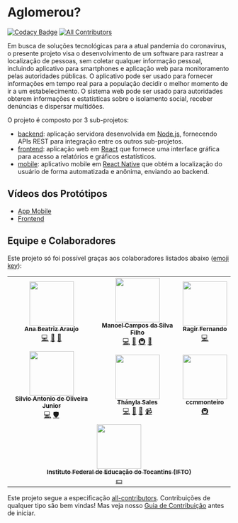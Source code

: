 # Aglomerou? 
<!-- ALL-CONTRIBUTORS-BADGE:START - Do not remove or modify this section -->
[![Codacy Badge](https://api.codacy.com/project/badge/Grade/64aff335ce0744bc88e51cd9306a90f7)](https://app.codacy.com/gh/ifto-palmas/aglomerou?utm_source=github.com&utm_medium=referral&utm_content=ifto-palmas/aglomerou&utm_campaign=Badge_Grade_Settings)
[![All Contributors](https://img.shields.io/badge/all_contributors-7-orange.svg?style=flat-square)](#contributors-)
<!-- ALL-CONTRIBUTORS-BADGE:END -->

Em busca de soluções tecnológicas para a atual pandemia do coronavírus, o presente projeto visa o desenvolvimento de um software para rastrear a localização de pessoas, sem coletar qualquer informação pessoal, incluindo aplicativo para smartphones e aplicação web para monitoramento pelas autoridades públicas. O aplicativo pode ser usado para fornecer informações em tempo real para a população decidir o melhor momento de ir a um estabelecimento. O sistema web pode ser usado para autoridades obterem informações e estatísticas sobre o isolamento social, receber denúncias e dispersar multidões.

O projeto é composto por 3 sub-projetos:

- [backend](backend): aplicação servidora desenvolvida em [Node.js](http://nodejs.org), fornecendo APIs REST para integração entre os outros sub-projetos.
- [frontend](frontend): aplicação web em [React](http://reactjs.org) que fornece uma interface gráfica para acesso a relatórios e gráficos estatísticos.
- [mobile](mobile): aplicativo mobile em [React Native](http://reactnative.dev) que obtém a localização do usuário de forma automatizada e anônima, enviando ao backend.

## Vídeos dos Protótipos

- [App Mobile](https://drive.google.com/file/d/1CkydKdvB3q-vc6PkYvnlfATcfdYj68We/view?usp=sharing)
- [Frontend](https://drive.google.com/file/d/1eJZQyIo1edQxaeoPSxnRDijqS0RSrS_M/view?usp=sharing)

## Equipe e Colaboradores

Este projeto só foi possível graças aos colaboradores listados abaixo ([emoji key](https://allcontributors.org/docs/en/emoji-key)):

<!-- ALL-CONTRIBUTORS-LIST:START - Do not remove or modify this section -->
<!-- prettier-ignore-start -->
<!-- markdownlint-disable -->
<table>
  <tr>
    <td align="center"><a href="https://github.com/anabeatrix"><img src="https://avatars1.githubusercontent.com/u/46926584?v=4" width="100px;" alt=""/><br /><sub><b>Ana Beatriz Araujo</b></sub></a><br /><a href="https://github.com/ifto-palmas/aglomerou/commits?author=anabeatrix" title="Code">💻</a> <a href="#design-anabeatrix" title="Design">🎨</a> <a href="#ideas-anabeatrix" title="Ideas, Planning, & Feedback">🤔</a></td>
    <td align="center"><a href="http://twitter.com/manoelcampos"><img src="https://avatars0.githubusercontent.com/u/261605?v=4" width="100px;" alt=""/><br /><sub><b>Manoel Campos da Silva Filho</b></sub></a><br /><a href="https://github.com/ifto-palmas/aglomerou/commits?author=manoelcampos" title="Code">💻</a> <a href="https://github.com/ifto-palmas/aglomerou/commits?author=manoelcampos" title="Documentation">📖</a> <a href="#infra-manoelcampos" title="Infrastructure (Hosting, Build-Tools, etc)">🚇</a> <a href="https://github.com/ifto-palmas/aglomerou/pulls?q=is%3Apr+reviewed-by%3Amanoelcampos" title="Reviewed Pull Requests">👀</a></td>
    <td align="center"><a href="https://github.com/ragirfernando"><img src="https://avatars1.githubusercontent.com/u/47224423?v=4" width="100px;" alt=""/><br /><sub><b>Ragir Fernando</b></sub></a><br /><a href="https://github.com/ifto-palmas/aglomerou/commits?author=ragirfernando" title="Code">💻</a></td>
  </tr>
  <tr>    
    <td align="center"><a href="https://silvioantonio.ml"><img src="https://avatars1.githubusercontent.com/u/41794605?v=4" width="100px;" alt=""/><br /><sub><b>Silvio Antonio de Oliveira Junior</b></sub></a><br /><a href="https://github.com/ifto-palmas/aglomerou/commits?author=silvioantonio" title="Code">💻</a> <a href="#security-silvioantonio" title="Security">🛡️</a></td>
    <td align="center"><a href="https://github.com/Thanyla"><img src="https://avatars0.githubusercontent.com/u/44912443?v=4" width="100px;" alt=""/><br /><sub><b>Thányla Sales</b></sub></a><br /><a href="https://github.com/ifto-palmas/aglomerou/commits?author=Thanyla" title="Code">💻</a> <a href="#design-Thanyla" title="Design">🎨</a> <a href="#ideas-Thanyla" title="Ideas, Planning, & Feedback">🤔</a> <a href="#video-Thanyla" title="Videos">📹</a></td>
    <td align="center"><a href="https://github.com/ccmmonteiro"><img src="https://avatars2.githubusercontent.com/u/8394675?v=4" width="100px;" alt=""/><br /><sub><b>ccmmonteiro</b></sub></a><br /><a href="#infra-ccmmonteiro" title="Infrastructure (Hosting, Build-Tools, etc)">🚇</a></td>
  </tr>
  <tr>
    <td align="center" colspan="3"><a href="http://palmas.ifto.edu.br"><img src="https://avatars1.githubusercontent.com/u/39141526?v=4" width="100px;" alt=""/><br /><sub><b>Instituto Federal de Educação do Tocantins (IFTO)</b></sub></a><br /><a href="#financial-ifto-palmas" title="Financial">💵</a></td>  
  </tr>
  
</table>

<!-- markdownlint-enable -->
<!-- prettier-ignore-end -->
<!-- ALL-CONTRIBUTORS-LIST:END -->

Este projeto segue a especificação [all-contributors](https://github.com/all-contributors/all-contributors). Contribuições de qualquer tipo são bem vindas! Mas veja nosso [Guia de Contribuição](https://github.com/ifto-palmas/aglomerou/blob/master/CONTRIBUTING.md) antes de iniciar.

